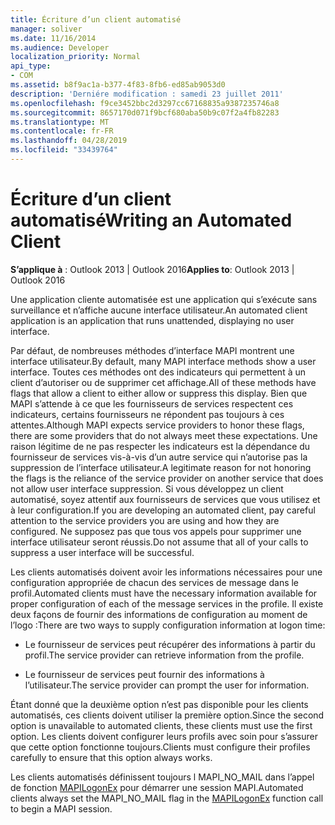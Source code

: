 ```yaml
---
title: Écriture d’un client automatisé
manager: soliver
ms.date: 11/16/2014
ms.audience: Developer
localization_priority: Normal
api_type:
- COM
ms.assetid: b8f9ac1a-b377-4f83-8fb6-ed85ab9053d0
description: 'Derniére modification : samedi 23 juillet 2011'
ms.openlocfilehash: f9ce3452bbc2d3297cc67168835a9387235746a8
ms.sourcegitcommit: 8657170d071f9bcf680aba50b9c07f2a4fb82283
ms.translationtype: MT
ms.contentlocale: fr-FR
ms.lasthandoff: 04/28/2019
ms.locfileid: "33439764"
---
```

# <a name="writing-an-automated-client"></a><span data-ttu-id="b1776-103">Écriture d’un client automatisé</span><span class="sxs-lookup"><span data-stu-id="b1776-103">Writing an Automated Client</span></span>

  
  
<span data-ttu-id="b1776-104">**S’applique à** : Outlook 2013 | Outlook 2016</span><span class="sxs-lookup"><span data-stu-id="b1776-104">**Applies to**: Outlook 2013 | Outlook 2016</span></span> 
  
<span data-ttu-id="b1776-105">Une application cliente automatisée est une application qui s’exécute sans surveillance et n’affiche aucune interface utilisateur.</span><span class="sxs-lookup"><span data-stu-id="b1776-105">An automated client application is an application that runs unattended, displaying no user interface.</span></span>
  
 <span data-ttu-id="b1776-106">Par défaut, de nombreuses méthodes d’interface MAPI montrent une interface utilisateur.</span><span class="sxs-lookup"><span data-stu-id="b1776-106">By default, many MAPI interface methods show a user interface.</span></span> <span data-ttu-id="b1776-107">Toutes ces méthodes ont des indicateurs qui permettent à un client d’autoriser ou de supprimer cet affichage.</span><span class="sxs-lookup"><span data-stu-id="b1776-107">All of these methods have flags that allow a client to either allow or suppress this display.</span></span> <span data-ttu-id="b1776-108">Bien que MAPI s’attende à ce que les fournisseurs de services respectent ces indicateurs, certains fournisseurs ne répondent pas toujours à ces attentes.</span><span class="sxs-lookup"><span data-stu-id="b1776-108">Although MAPI expects service providers to honor these flags, there are some providers that do not always meet these expectations.</span></span> <span data-ttu-id="b1776-109">Une raison légitime de ne pas respecter les indicateurs est la dépendance du fournisseur de services vis-à-vis d’un autre service qui n’autorise pas la suppression de l’interface utilisateur.</span><span class="sxs-lookup"><span data-stu-id="b1776-109">A legitimate reason for not honoring the flags is the reliance of the service provider on another service that does not allow user interface suppression.</span></span> <span data-ttu-id="b1776-110">Si vous développez un client automatisé, soyez attentif aux fournisseurs de services que vous utilisez et à leur configuration.</span><span class="sxs-lookup"><span data-stu-id="b1776-110">If you are developing an automated client, pay careful attention to the service providers you are using and how they are configured.</span></span> <span data-ttu-id="b1776-111">Ne supposez pas que tous vos appels pour supprimer une interface utilisateur seront réussis.</span><span class="sxs-lookup"><span data-stu-id="b1776-111">Do not assume that all of your calls to suppress a user interface will be successful.</span></span> 
  
<span data-ttu-id="b1776-112">Les clients automatisés doivent avoir les informations nécessaires pour une configuration appropriée de chacun des services de message dans le profil.</span><span class="sxs-lookup"><span data-stu-id="b1776-112">Automated clients must have the necessary information available for proper configuration of each of the message services in the profile.</span></span> <span data-ttu-id="b1776-113">Il existe deux façons de fournir des informations de configuration au moment de l’logo :</span><span class="sxs-lookup"><span data-stu-id="b1776-113">There are two ways to supply configuration information at logon time:</span></span>
  
- <span data-ttu-id="b1776-114">Le fournisseur de services peut récupérer des informations à partir du profil.</span><span class="sxs-lookup"><span data-stu-id="b1776-114">The service provider can retrieve information from the profile.</span></span>
    
- <span data-ttu-id="b1776-115">Le fournisseur de services peut fournir des informations à l’utilisateur.</span><span class="sxs-lookup"><span data-stu-id="b1776-115">The service provider can prompt the user for information.</span></span> 
    
<span data-ttu-id="b1776-116">Étant donné que la deuxième option n’est pas disponible pour les clients automatisés, ces clients doivent utiliser la première option.</span><span class="sxs-lookup"><span data-stu-id="b1776-116">Since the second option is unavailable to automated clients, these clients must use the first option.</span></span> <span data-ttu-id="b1776-117">Les clients doivent configurer leurs profils avec soin pour s’assurer que cette option fonctionne toujours.</span><span class="sxs-lookup"><span data-stu-id="b1776-117">Clients must configure their profiles carefully to ensure that this option always works.</span></span>
  
<span data-ttu-id="b1776-118">Les clients automatisés définissent toujours l MAPI_NO_MAIL dans l’appel de fonction [MAPILogonEx](mapilogonex.md) pour démarrer une session MAPI.</span><span class="sxs-lookup"><span data-stu-id="b1776-118">Automated clients always set the MAPI_NO_MAIL flag in the [MAPILogonEx](mapilogonex.md) function call to begin a MAPI session.</span></span> 
  

